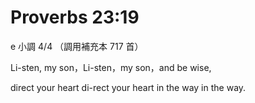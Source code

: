 # Proverbs 23:19

e 小調 4/4 （調用補充本 717 首）

Li-sten, my son，Li-sten，my son，and be wise,

direct your heart di-rect your heart in the way in the way.